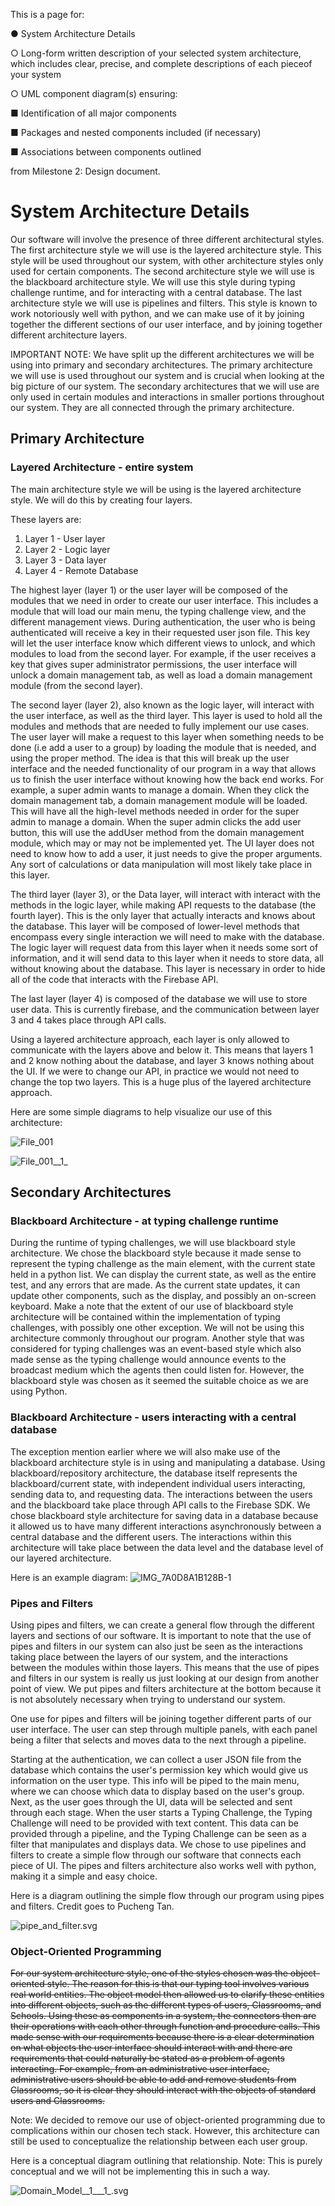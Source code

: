 This is a page for:

● System Architecture Details

○ Long-form written description of your selected system architecture, which  includes clear, precise, and complete descriptions of ​each piece​ of your system

○ UML component diagram(s) ensuring:

■ Identification of all major components

■ Packages and nested components included (if necessary)

■ Associations between components outlined

from Milestone 2: Design document.

# System Architecture Details

Our software will involve the presence of three different architectural styles. The first architecture style we will use is the layered architecture style. This style will be used throughout our system, with other architecture styles only used for certain components. The second architecture style we will use is the blackboard architecture style. We will use this style during typing challenge runtime, and for interacting with a central database. The last architecture style we will use is pipelines and filters. This style is known to work notoriously well with python, and we can make use of it by joining together the different sections of our user interface, and by joining together different architecture layers.

IMPORTANT NOTE: We have split up the different architectures we will be using into primary and secondary architectures. The primary architecture we will use is used throughout our system and is crucial when looking at the big picture of our system. The secondary architectures that we will use are only used in certain modules and interactions in smaller portions throughout our system. They are all connected through the primary architecture.

## Primary Architecture

### Layered Architecture - entire system

The main architecture style we will be using is the layered architecture style. We will do this by creating four layers.

These layers are:
1. Layer 1 - User layer
2. Layer 2 - Logic layer
3. Layer 3 - Data layer
4. Layer 4 - Remote Database

The highest layer (layer 1) or the user layer will be composed of the modules that we need in order to create our user interface. This includes a module that will load our main menu, the typing challenge view, and the different management views. During authentication, the user who is being authenticated will receive a key in their requested user json file. This key will let the user interface know which different views to unlock, and which modules to load from the second layer. For example, if the user receives a key that gives super administrator permissions, the user interface will unlock a domain management tab, as well as load a domain management module (from the second layer).

The second layer (layer 2), also known as the logic layer, will interact with the user interface, as well as the third layer. This layer is used to hold all the modules and methods that are needed to fully implement our use cases. The user layer will make a request to this layer when something needs to be done (i.e add a user to a group) by loading the module that is needed, and using the proper method. The idea is that this will break up the user interface and the needed functionality of our program in a way that allows us to finish the user interface without knowing how the back end works. For example, a super admin wants to manage a domain. When they click the domain management tab, a domain management module will be loaded. This will have all the high-level methods needed in order for the super admin to manage a domain. When the super admin clicks the add user button, this will use the addUser method from the domain management module, which may or may not be implemented yet. The UI layer does not need to know how to add a user, it just needs to give the proper arguments. Any sort of calculations or data manipulation will most likely take place in this layer.

The third layer (layer 3), or the Data layer, will interact with interact with the methods in the logic layer, while making API requests to the database (the fourth layer). This is the only layer that actually interacts and knows about the database. This layer will be composed of lower-level methods that encompass every single interaction we will need to make with the database. The logic layer will request data from this layer when it needs some sort of information, and it will send data to this layer when it needs to store data, all without knowing about the database. This layer is necessary in order to hide all of the code that interacts with the Firebase API.

The last layer (layer 4) is composed of the database we will use to store user data. This is currently firebase, and the communication between layer 3 and 4 takes place through API calls.

Using a layered architecture approach, each layer is only allowed to communicate with the layers above and below it. This means that layers 1 and 2 know nothing about the database, and layer 3 knows nothing about the UI. If we were to change our API, in practice we would not need to change the top two layers. This is a huge plus of the layered architecture approach.

Here are some simple diagrams to help visualize our use of this architecture:

![File_001](uploads/115c32f326676548b77ddf39580432d7/File_001.png)

![File_001__1_](uploads/3a3b81b6bfc894c8461694e80e1d5f1c/File_001__1_.png)


## Secondary Architectures

### Blackboard Architecture - at typing challenge runtime

During the runtime of typing challenges, we will use blackboard style architecture. We chose the blackboard style because it made sense to represent the typing challenge as the main element, with the current state held in a python list. We can display the current state, as well as the entire test, and any errors that are made. As the current state updates, it can update other components, such as the display, and possibly an on-screen keyboard. Make a note that the extent of our use of blackboard style architecture will be contained within the implementation of typing challenges, with possibly one other exception. We will not be using this architecture commonly throughout our program. Another style that was considered for typing challenges was an event-based style which also made sense as the typing challenge would announce events to the broadcast medium which the agents then could listen for. However, the blackboard style was chosen as it seemed the suitable choice as we are using Python.

### Blackboard Architecture - users interacting with a central database

The exception mention earlier where we will also make use of the blackboard architecture style is in using and manipulating a database. Using blackboard/repository architecture, the database itself represents the blackboard/current state, with independent individual users interacting, sending data to, and requesting data. The interactions between the users and the blackboard take place through API calls to the Firebase SDK. We chose blackboard style architecture for saving data in a database because it allowed us to have many different interactions asynchronously between a central database and the different users. The interactions within this architecture will take place between the data level and the database level of our layered architecture.

Here is an example diagram:
![IMG_7A0D8A1B128B-1](uploads/9e59a0f0b1c18a593a058afc764f178e/IMG_7A0D8A1B128B-1.jpeg)

### Pipes and Filters

Using pipes and filters, we can create a general flow through the different layers and sections of our software. It is important to note that the use of pipes and filters in our system can also just be seen as the interactions taking place between the layers of our system, and the interactions between the modules within those layers. This means that the use of pipes and filters in our system is really us just looking at our design from another point of view. We put pipes and filters architecture at the bottom because it is not absolutely necessary when trying to understand our system.

One use for pipes and filters will be joining together different parts of our user interface. The user can step through multiple panels, with each panel being a filter that selects and moves data to the next through a pipeline.

Starting at the authentication, we can collect a user JSON file from the database which contains the user's permission key which would give us information on the user type. This info will be piped to the main menu, where we can choose which data to display based on the user's group. Next, as the user goes through the UI, data will be selected and sent through each stage. When the user starts a Typing Challenge, the Typing Challenge will need to be provided with text content. This data can be provided through a pipeline, and the Typing Challenge can be seen as a filter that manipulates and displays data. We chose to use pipelines and filters to create a simple flow through our software that connects each piece of UI. The pipes and filters architecture also works well with python, making it a simple and easy choice.

Here is a diagram outlining the simple flow through our program using pipes and filters. Credit goes to Pucheng Tan.

![pipe_and_filter.svg](uploads/b31d0493814b43f612fe5913eedb4ca1/pipe_and_filter.svg)


### Object-Oriented Programming

<del> For our system architecture style, one of the styles chosen was the object-oriented style. The reason for this is that our typing tool involves various real world entities. The object model then allowed us to clarify these entities into different objects, such as the different types of users, Classrooms, and Schools. Using these as components in a system, the connectors then are their operations with each other through function and procedure calls. This made sense with our requirements because there is a clear determination on what objects the user interface should interact with and there are requirements that could naturally be stated as a problem of agents interacting. For example, from an administrative user interface, administrative users should be able to add and remove students from Classrooms, so it is clear they should interact with the objects of standard users and Classrooms.

Note: We decided to remove our use of object-oriented programming due to complications within our chosen tech stack. However, this architecture can still be used to conceptualize the relationship between each user group.

Here is a conceptual diagram outlining that relationship. 
Note: This is purely conceptual and we will not be implementing this in such a way.

![Domain_Model__1___1_.svg](uploads/146ed56d2922617f37cf4bf6395b4935/Domain_Model__1___1_.svg)
